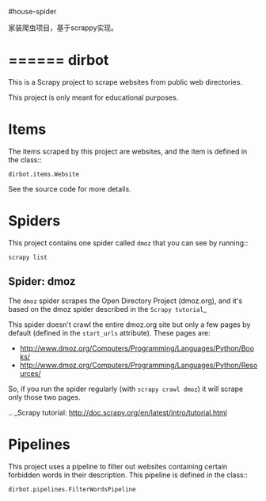 #house-spider

家装爬虫项目，基于scrappy实现。

======
dirbot
======

This is a Scrapy project to scrape websites from public web directories.

This project is only meant for educational purposes.

Items
=====

The items scraped by this project are websites, and the item is defined in the
class::

    dirbot.items.Website

See the source code for more details.

Spiders
=======

This project contains one spider called ``dmoz`` that you can see by running::

    scrapy list

Spider: dmoz
------------

The ``dmoz`` spider scrapes the Open Directory Project (dmoz.org), and it's
based on the dmoz spider described in the `Scrapy tutorial`_

This spider doesn't crawl the entire dmoz.org site but only a few pages by
default (defined in the ``start_urls`` attribute). These pages are:

* http://www.dmoz.org/Computers/Programming/Languages/Python/Books/
* http://www.dmoz.org/Computers/Programming/Languages/Python/Resources/

So, if you run the spider regularly (with ``scrapy crawl dmoz``) it will scrape
only those two pages.

.. _Scrapy tutorial: http://doc.scrapy.org/en/latest/intro/tutorial.html

Pipelines
=========

This project uses a pipeline to filter out websites containing certain
forbidden words in their description. This pipeline is defined in the class::

    dirbot.pipelines.FilterWordsPipeline
